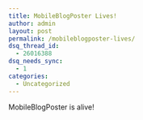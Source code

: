 ```yaml
---
title: MobileBlogPoster Lives!
author: admin
layout: post
permalink: /mobileblogposter-lives/
dsq_thread_id:
  - 26016388
dsq_needs_sync:
  - 1
categories:
  - Uncategorized
---
```

MobileBlogPoster is alive!